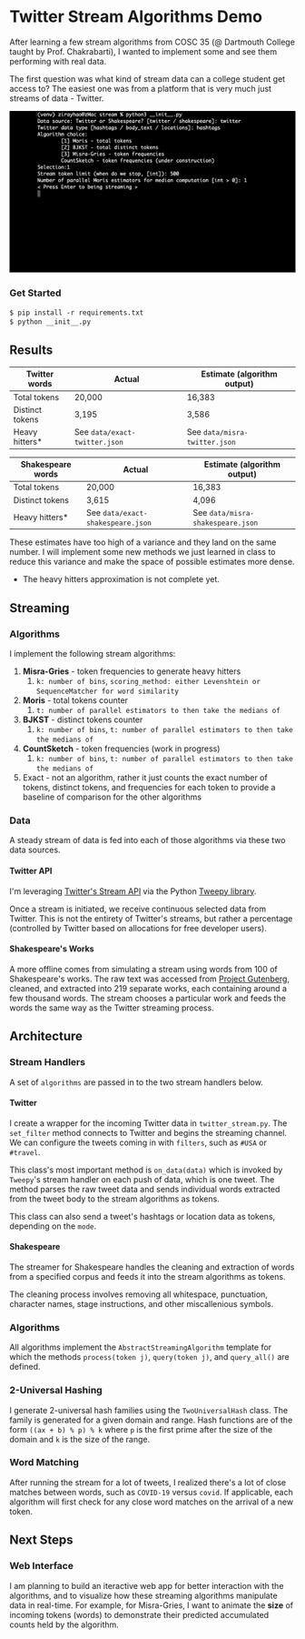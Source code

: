 # Twitter Stream Algorithms Demo

After learning a few stream algorithms from COSC 35 (@ Dartmouth College taught by Prof. Chakrabarti), I wanted to implement some and see them performing with real data.

The first question was what kind of stream data can a college student get access to? The easiest one was from a platform that is very much just streams of data - Twitter.

![twitter hashtags streams](https://github.com/ziruihao/twitter-stream-algorithms/blob/master/misc/demo.gif "Twitter hashtags streaming")

### Get Started

```
$ pip install -r requirements.txt
$ python __init__.py
```

## Results

| Twitter words   | Actual                        | Estimate (algorithm output) |
|-----------------|-------------------------------|-----------------------------|
| Total tokens    | 20,000                        | 16,383                      |
| Distinct tokens | 3,195                         | 3,586                       |
| Heavy hitters*   | See `data/exact-twitter.json` | See `data/misra-twitter.json`  |

| Shakespeare words   | Actual                        | Estimate (algorithm output) |
|---------------------|-------------------------------|-----------------------------|
| Total tokens        | 20,000                        | 16,383                      |
| Distinct tokens     | 3,615                         | 4,096                       |
| Heavy hitters*       | See `data/exact-shakespeare.json` | See `data/misra-shakespeare.json`  |

These estimates have too high of a variance and they land on the same number. I will implement some new methods we just learned in class to reduce this variance and make the space of possible estimates more dense.

* The heavy hitters approximation is not complete yet.

## Streaming

### Algorithms

I implement the following stream algorithms:

1. **Misra-Gries** - token frequencies to generate heavy hitters
   1. `k: number of bins`, `scoring_method: either Levenshtein or SequenceMatcher for word similarity`
2. **Moris** - total tokens counter
   1. `t: number of parallel estimators to then take the medians of`
3. **BJKST** - distinct tokens counter
   1. `k: number of bins`, `t: number of parallel estimators to then take the medians of`
4. **CountSketch** - token frequencies (work in progress)
   1. `k: number of bins`, `t: number of parallel estimators to then take the medians of`
5. Exact - not an algorithm, rather it just counts the exact number of tokens, distinct tokens, and frequencies for each token to provide a baseline of comparison for the other algorithms

### Data

A steady stream of data is fed into each of those algorithms via these two data sources.

#### Twitter API

I'm leveraging [Twitter's Stream API](https://developer.twitter.com/en/docs/tweets/filter-realtime/overview) via the Python [Tweepy library](http://docs.tweepy.org/en/latest/streaming_how_to.html).

Once a stream is initiated, we receive continuous selected data from Twitter. This is not the entirety of Twitter's streams, but rather a percentage (controlled by Twitter based on allocations for free developer users).

#### Shakespeare's Works

A more offline comes from simulating a stream using words from 100 of Shakespeare's works. The raw text was accessed from [Project Gutenberg](http://www.gutenberg.org/cache/epub/100/pg100.txt), cleaned, and extracted into 219 separate works, each containing around a few thousand words. The stream chooses a particular work and feeds the words the same way as the Twitter streaming process.

## Architecture

### Stream Handlers

A set of `algorithms` are passed in to the two stream handlers below.

#### Twitter

I create a wrapper for the incoming Twitter data in `twitter_stream.py`. The `set_filter` method connects to Twitter and begins the streaming channel. We can configure the tweets coming in with `filters`, such as `#USA` or `#travel`.

This class's most important method is `on_data(data)` which is invoked by `Tweepy`'s stream handler on each push of data, which is one tweet. The method parses the raw tweet data and sends individual words extracted from the tweet body to the stream algorithms as tokens.

This class can also send a tweet's hashtags or location data as tokens, depending on the `mode`.

#### Shakespeare

The streamer for Shakespeare handles the cleaning and extraction of words from a specified corpus and feeds it into the stream algorithms as tokens.

The cleaning process involves removing all whitespace, punctuation, character names, stage instructions, and other miscallenious symbols.

### Algorithms

All algorithms implement the `AbstractStreamingAlgorithm` template for which the methods `process(token j)`, `query(token j)`, and `query_all()` are defined.

### 2-Universal Hashing

I generate 2-universal hash families using the `TwoUniversalHash` class. The family is generated for a given domain and range. Hash functions are of the form `((ax + b) % p) % k` where `p` is the first prime after the size of the domain and `k` is the size of the range.

### Word Matching

After running the stream for a lot of tweets, I realized there's a lot of close matches between words, such as `COVID-19` versus `covid`. If applicable, each algorithm will first check for any close word matches on the arrival of a new token.

## Next Steps

### Web Interface

I am planning to build an iteractive web app for better interaction with the algorithms, and to visualize how these streaming algorithms manipulate data in real-time. For example, for Misra-Gries, I want to animate the **size** of incoming tokens (words) to demonstrate their predicted accumulated counts held by the algorithm.
